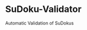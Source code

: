 # SuDoku-Validator

Automatic Validation of SuDokus

[Sudoku]: https://github.com/fschuermeyer/SuDoku-Validator/blob/master/Result.png "Result"
